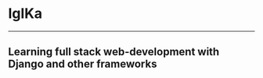 # IglKa
_________________________________________________________________________________________________________________________________________________________________________

## Learning full stack web-development with Django and other frameworks
